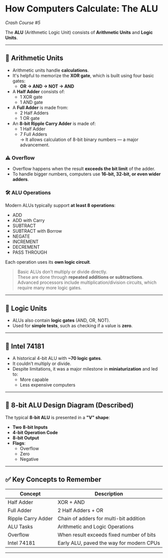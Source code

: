 # How Computers Calculate: The ALU
_Crash Course #5_

The **ALU** (Arithmetic Logic Unit) consists of **Arithmetic Units** and **Logic Units**.

---

## 🧮 Arithmetic Units

- Arithmetic units handle **calculations**.
- It's helpful to memorize the **XOR gate**, which is built using four basic gates:
  - **OR → AND → NOT → AND**
- A **Half Adder** consists of:
  - 1 XOR gate  
  - 1 AND gate  
- A **Full Adder** is made from:
  - 2 Half Adders  
  - 1 OR gate  
- An **8-bit Ripple Carry Adder** is made of:
  - 1 Half Adder  
  - 7 Full Adders  
  → It allows calculation of 8-bit binary numbers — a major advancement.

### ⚠️ Overflow
- Overflow happens when the result **exceeds the bit limit** of the adder.
- To handle bigger numbers, computers use **16-bit, 32-bit, or even wider adders**.

### 🛠️ ALU Operations
Modern ALUs typically support **at least 8 operations**:
- ADD  
- ADD with Carry  
- SUBTRACT  
- SUBTRACT with Borrow  
- NEGATE  
- INCREMENT  
- DECREMENT  
- PASS THROUGH  

Each operation uses its **own logic circuit**.

> Basic ALUs don’t multiply or divide directly.  
> These are done through **repeated additions or subtractions**.  
> Advanced processors include multiplication/division circuits, which require many more logic gates.

---

## 🔘 Logic Units

- ALUs also contain **logic gates** (AND, OR, NOT).
- Used for **simple tests**, such as checking if a value is **zero**.

---

## 🧠 Intel 74181

- A historical 4-bit ALU with **~70 logic gates**.
- It couldn’t multiply or divide.
- Despite limitations, it was a major milestone in **miniaturization** and led to:
  - More capable
  - Less expensive computers

---

## 📐 8-bit ALU Design Diagram (Described)

The typical **8-bit ALU** is presented in a **"V" shape**:

- **Two 8-bit Inputs**
- **4-bit Operation Code**
- **8-bit Output**
- **Flags**:
  - Overflow  
  - Zero  
  - Negative  

---

## ✅ Key Concepts to Remember

| Concept             | Description                               |
|---------------------|-------------------------------------------|
| Half Adder          | XOR + AND                                  |
| Full Adder          | 2 Half Adders + OR                         |
| Ripple Carry Adder  | Chain of adders for multi-bit addition     |
| ALU Tasks           | Arithmetic and Logic Operations            |
| Overflow            | When result exceeds fixed number of bits  |
| Intel 74181         | Early ALU, paved the way for modern CPUs  |

---